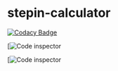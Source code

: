 # stepin-calculator

[![Codacy Badge](https://app.codacy.com/project/badge/Grade/82604cb4666a48ad8d1fe62502ca2a22)](https://www.codacy.com/gh/achyuthrudru9999/stepin-student/dashboard?utm_source=github.com&amp;utm_medium=referral&amp;utm_content=achyuthrudru9999/stepin-student&amp;utm_campaign=Badge_Grade)

[![Code inspector](https://www.code-inspector.com/project/28034/status/svg)

[![Code inspector](https://www.code-inspector.com/project/28034/score/svg)

